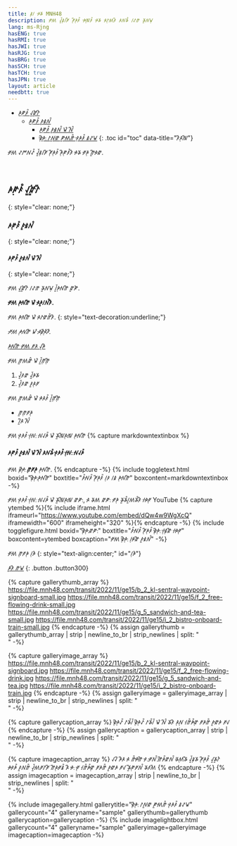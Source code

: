```yaml
---
title: ꤹꥈꤷ ꤳꥉꤸ MNH48
description: ꥆꥇꤵꥇ ꤶꥍꥑꤹꥈꤷꥆꥐ ꥆꥈꥐꤳꥈꤰ꥓ ꤳꥉꤲꥋꤰ꥓ ꤳꥉꤸ ꤴꥇꤱꥈꤵꤰꥐ ꤴꤾꤸ꥓ ꤷꥁꤼ ꤸꥍꤾꤿꥈ
lang: ms-Rjng
hasENG: true
hasRMI: true
hasJWI: true
hasRJG: true
hasBRG: true
hasSCH: true
hasTCH: true
hasJPN: true
layout: article
needbtt: true
---
```



- [ꤳꤺꥈꤰ꥓ ꤶꥍꤽꥍꥏꤱꥐ](#ꤳꤺꥈꤰ꥓-ꤶꥍꤽꥍꥏꤱꥐ)
  - [ꤳꤺꥈꤰ꥓ ꤰꥍꤹꥇꤾ꥓](#ꤳꤺꥈꤰ꥓-ꤰꥍꤹꥇꤾ꥓)
    - [ꤳꤺꥈꤰ꥓ ꤰꥍꤹꥇꤾ꥓ ꤿꥏ ꤾꥊꥐ](#ꤳꤺꥈꤰ꥓-ꤰꥍꤹꥇꤾ꥓-ꤿꥏ-ꤾꥊꥐ)
    - [ꤹꥋꥐꤳꥋꥒ ꤱꤾꥍꤽꥇ ꤺꥍꤵꥇꤼ꥓ ꤰꥋꤳꤰ꥓ ꤹꥁꤿ](#ꤹꥋꥐꤳꥋꥒ-ꤱꤾꥍꤽꥇ-ꤺꥍꤵꥇꤼ꥓-ꤰꥋꤳꤰ꥓-ꤹꥁꤿ)
{: .toc id="toc" data-title="ꤰꥐꤴꥈꤲꥐ"}


ꥆꥇꤵꥇ ꥁꤻꤾꥁ꥓ ꤶꥍꥑꤹꥈꤷꥆꥐ ꥆꥈꥐꤳꥈꤰ꥓ ꤳꥈꥐꤺꥈꤰ꥓ꤰꥐ ꤳꥉꤸ ꥆꥇꤳꥈ ꤼꥍꥐꤴꥇꤽꥇ.


&nbsp;


## ꤳꤺꥈꤰ꥓ ꤶꥍꤽꥍꥏꤱꥐ
{: style="clear: none;"}

### ꤳꤺꥈꤰ꥓ ꤰꥍꤹꥇꤾ꥓
{: style="clear: none;"}

#### ꤳꤺꥈꤰ꥓ ꤰꥍꤹꥇꤾ꥓ ꤿꥏ ꤾꥊꥐ
{: style="clear: none;"}

ꥆꥇꤵꥇ ꤶꥍꤽꥍꥏꤱꥐ ꤷꥁꤼ ꤸꥍꤾꤿꥈ ꤷꥍꥑꤳꥈꤾꥇꤼꥐ ꤽꥍꤺꥏ.


**ꥆꥇꤵꥇ ꤳꥈꤾꥇꤼꥐ ꤿꥏ ꤴꥇꤳꥍꤷꤾ꥓ꤰꥐ.**


ꥆꥇꤵꥇ ꤳꥈꤾꥇꤼꥐ ꤿꥏ ꤴꥇꤱꤽꥇꤼ꥓ꤰꥐ.
{: style="text-decoration:underline;"}


*ꥆꥇꤵꥇ ꤳꥈꤾꥇꤼꥐ ꤿꥏ ꤴꥇꤹꥋꥐꤴꥋꥏꤰꥐ.*


[ꤳꥈꤾꥇꤼꥐ ꥆꥇꤵꥇ ꥆꤴ ꤶꥌꤳꥐ](#)


ꥆꥇꤵꥇ ꤼꥍꤵꤽꥊ ꤿꥏ ꤷꥍꥑꤼꥈꤼꥈꥐ

1. ꤶꥍꥑꤰꤽ ꤶꥍꥑꤳꤸ
2. ꤶꥍꥑꤰꤽ ꤰꥍꤴꥈꥆ


ꥆꥇꤵꥇ ꤼꥍꤵꤽꥊ ꤿꥏ ꤳꥇꤴꤰ꥓ ꤷꥍꥑꤼꥈꤼꥈꥐ

- ꤼꥍꤼꥈꥆꤳꥈ
- ꤷꥍꥐꤴ ꤾꥊꥐ


ꥆꥇꤵꥇ ꤰꥋꤳꤰ꥓ ꤷꥋꤾꥉꥒ ꤾꥇꤶꤳ꥓ ꤿꥏ ꤸꥍꤲꥐꤴꥈꤲꥇ ꤳꥈꤾꥇꤼꥐ
{% capture markdowntextinbox %}
#### ꤳꤺꥈꤰ꥓ ꤰꥍꤹꥇꤾ꥓ ꤿꥏ ꤾꥊꥐ ꤴꤾꤸ꥓ ꤰꥋꤳꤰ꥓ ꤷꥋꤾꥉꥒ ꤾꥇꤶꤳ꥓
ꥆꥇꤵꥇ *ꤹꥋꥐꤳꥋꥒ* **ꤼꥈꥆꤳꥈ** ꤳꥈꤾꥇꤼꥐ.
{% endcapture -%}
{% include toggletext.html boxid="ꤹꥋꥐꤳꥋꥒꤳꥈꤾꥇꤼꥐ" boxtitle="ꤰ꥓ꤾꥇꤰ꥓ ꥆꥈꥐꤳꥈꤰ꥓ ꤷꥈꤰ ꤷꤹ ꤳꥈꤾꥇꤼꥐ" boxcontent=markdowntextinbox -%}


ꥆꥇꤵꥇ ꤰꥋꤳꤰ꥓ ꤷꥋꤾꥉꥒ ꤾꥇꤶꤳ꥓ ꤿꥏ ꤸꥍꤲꥐꤴꥈꤲꥇ ꤽꤺꥒ, ꤴꥇ ꤸꤵ ꤽꤺꥒ ꥆꥇꤳꥈ ꤸꥍꤸ꥓ꤷꥍꤵꤸ꥓ꤰꥐ ꤷꥇꤴꥉꥆꥋ YouTube
{% capture ytembed %}{% include iframe.html iframeurl="https://www.youtube.com/embed/dQw4w9WgXcQ" iframewidth="600" iframeheight="320" %}{% endcapture -%}
{% include togglefigure.html boxid="ꤹꥋꥐꤳꥋꥒꤽꤺꥒ" boxtitle="ꤰ꥓ꤾꥇꤰ꥓ ꥆꥈꥐꤳꥈꤰ꥓ ꤹꥋꥐꤳꥋꥒ ꤷꥋꤹꥋꤽꥐ ꤷꥇꤴꥉꥆꥋ" boxcontent=ytembed boxcaption="ꥆꥇꤵꥇ ꤹꥋꥐꤳꥋꥒ ꤷꥈꤳꥇꤽꥐ ꤰꥍꤹꥇꤾ꥓" -%}


ꥆꥇꤵꥇ ꤼꥈꥆꤳꥈ ꤷꥈꤳꥏ
{: style="text-align:center;" id="ꤷꥈꤳꥏ"}

[ꤳꥍꤰꥐ ꤼꤿ](#ꤷꥈꤳꥏ)
{: .button .button300}


{% capture gallerythumb_array %}
https://file.mnh48.com/transit/2022/11/ge15/b_2_kl-sentral-waypoint-signboard-small.jpg
https://file.mnh48.com/transit/2022/11/ge15/f_2_free-flowing-drink-small.jpg
https://file.mnh48.com/transit/2022/11/ge15/g_5_sandwich-and-tea-small.jpg
https://file.mnh48.com/transit/2022/11/ge15/i_2_bistro-onboard-train-small.jpg
{% endcapture -%}
{% assign gallerythumb = gallerythumb_array | strip | newline_to_br | strip_newlines | split: "<br />" -%}

{% capture galleryimage_array %}
https://file.mnh48.com/transit/2022/11/ge15/b_2_kl-sentral-waypoint-signboard.jpg
https://file.mnh48.com/transit/2022/11/ge15/f_2_free-flowing-drink.jpg
https://file.mnh48.com/transit/2022/11/ge15/g_5_sandwich-and-tea.jpg
https://file.mnh48.com/transit/2022/11/ge15/i_2_bistro-onboard-train.jpg
{% endcapture -%}
{% assign galleryimage = galleryimage_array | strip | newline_to_br | strip_newlines | split: "<br />" -%}

{% capture gallerycaption_array %}
ꤹꥋꥐꤳꥋꥁ꥓ ꤱꤸ꥓ꤷꥑ
ꤹꥋꥐꤳꥋꥁ꥓ ꤱꤸ꥓ꤷꥑ ꤿꥏ ꤾꥊꥐ
ꤸꤰꥐ ꤴꥈꤾꥈ
ꤷꥇꤼ꥓ꤳ꥓ꤽꥋ ꥆꤳꤼ꥓ ꤰꥍꤽꥉꤳ ꥆꤶꥇ
{% endcapture -%}
{% assign gallerycaption = gallerycaption_array | strip | newline_to_br | strip_newlines | split: "<br />" -%}

{% capture imagecaption_array %}
ꤶꤶꥐ ꤳꥐꤴ ꤴꥇ ꤼ꥓ꤳꥉꤼꥉꥐ ꤰꥉ.ꥆꥉꤾ꥓.ꤼꥉꥐꤳ꥓ꤽꤾ꥓
ꤸꥇꤵꥈꤸꥐ ꤶꥍꥑꤹꥈꤸ ꥆꥈꥐꤳꥈꤰ꥓ ꤶꥍꤸꥍꤱꥏ ꤳꥇꤰꥉꤳ꥓ ꤰꥍꤾꤼ꥓ ꤶꥍꥑꤵꥇꥆꤱꥆꥐ
ꤼꥐꤴꥈꥆꥇꤹ꥓ ꤴꥐ ꤳꥉꥒ ꥆꥋ
ꤷꥇꤼ꥓ꤳ꥓ꤽꥋ ꥆꤳꤼ꥓ ꤰꥍꤽꥉꤳ ꥆꤶꥇ ꤸꥍꥐꤺꥈꥆꤾ꥓ ꤸꤰꤵꥐ
{% endcapture -%}
{% assign imagecaption = imagecaption_array | strip | newline_to_br | strip_newlines | split: "<br />" -%}

{% include imagegallery.html gallerytitle="ꤹꥋꥐꤳꥋꥒ ꤱꤾꥍꤽꥇ ꤺꥍꤵꥇꤼ꥓ ꤰꥋꤳꤰ꥓ ꤹꥁꤿ" gallerycount="4" galleryname="sample" gallerythumb=gallerythumb gallerycaption=gallerycaption -%}
{% include imagelightbox.html gallerycount="4" galleryname="sample" galleryimage=galleryimage imagecaption=imagecaption -%}


&nbsp;

